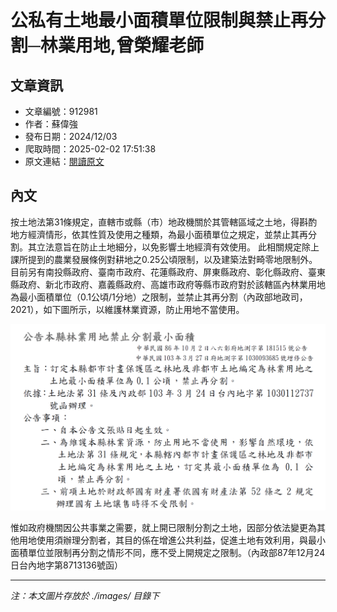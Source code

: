 # 公私有土地最小面積單位限制與禁止再分割─林業用地,曾榮耀老師

## 文章資訊
- 文章編號：912981
- 作者：蘇偉強
- 發布日期：2024/12/03
- 爬取時間：2025-02-02 17:51:38
- 原文連結：[閱讀原文](https://real-estate.get.com.tw/Columns/detail.aspx?no=912981)

## 內文
按土地法第31條規定，直轄市或縣（市）地政機關於其管轄區域之土地，得斟酌地方經濟情形，依其性質及使用之種類，為最小面積單位之規定，並禁止其再分割。其立法意旨在防止土地細分，以免影響土地經濟有效使用。
此相關規定除上課所提到的農業發展條例對耕地之0.25公頃限制，以及建築法對畸零地限制外。目前另有南投縣政府、臺南市政府、花蓮縣政府、屏東縣政府、彰化縣政府、臺東縣政府、新北市政府、嘉義縣政府、高雄市政府等縣市政府對於該轄區內林業用地為最小面積單位（0.1公頃/1分地）之限制，並禁止其再分割（內政部地政司，2021），如下圖所示，以維護林業資源，防止用地不當使用。

![圖片](./images/912981_71661d08.png)

惟如政府機關因公共事業之需要，就上開已限制分割之土地，因部分依法變更為其他用地使用須辦理分割者，其目的係在增進公共利益，促進土地有效利用，與最小面積單位並限制再分割之情形不同，應不受上開規定之限制。（內政部87年12月24日台內地字第8713136號函）

---
*注：本文圖片存放於 ./images/ 目錄下*
